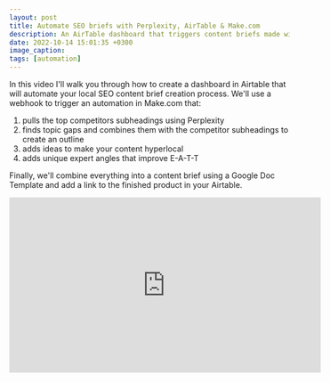 ```yaml
---
layout: post
title: Automate SEO briefs with Perplexity, AirTable & Make.com
description: An AirTable dashboard that triggers content briefs made with Perplexity, Claude & Make.com
date: 2022-10-14 15:01:35 +0300
image_caption:
tags: [automation]
---
```


In this video I'll walk you through how to create a dashboard in Airtable that will automate your local SEO content brief creation process. We'll use a webhook to trigger an automation in Make.com that:

1) pulls the top competitors subheadings using Perplexity 
2) finds topic gaps and combines them with the competitor subheadings to create an outline 
3) adds ideas to make your content hyperlocal 
4) adds unique expert angles that improve E-A-T-T

Finally, we'll combine everything into a content brief using a Google Doc Template and add a link to the finished product in your Airtable.

<iframe width="560" height="315" src="https://www.youtube.com/embed/0xr9m4F67Ss?si=fr17FjXmfGKyPjwW" title="YouTube video player" frameborder="0" allow="accelerometer; autoplay; clipboard-write; encrypted-media; gyroscope; picture-in-picture; web-share" referrerpolicy="strict-origin-when-cross-origin" allowfullscreen></iframe>